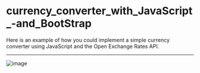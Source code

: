 # currency_converter_with_JavaScript_-and_BootStrap


Here is an example of how you could implement a simple currency converter using JavaScript and the Open Exchange Rates API.

************************************************************************************************************************

![image](https://user-images.githubusercontent.com/123108854/213911111-75444c3b-43b9-4456-83d2-03fba42c8985.png)

